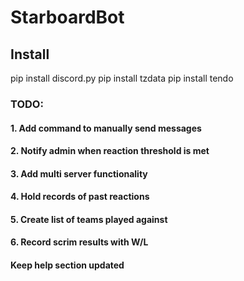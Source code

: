 # StarboardBot

## Install
pip install discord.py
pip install tzdata
pip install tendo

### TODO:
#### 1. Add command to manually send messages
#### 2. Notify admin when reaction threshold is met
#### 3. Add multi server functionality
#### 4. Hold records of past reactions
#### 5. Create list of teams played against
#### 6. Record scrim results with W/L
#### 
#### Keep help section updated
